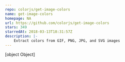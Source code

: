 ```yaml
---
repo: colorjs/get-image-colors
name: get-image-colors
homepage: NA
url: https://github.com/colorjs/get-image-colors
stars: 349
starredAt: 2018-03-13T18:31:57Z
description: |-
    Extract colors from GIF, PNG, JPG, and SVG images
---
```


[object Object]
